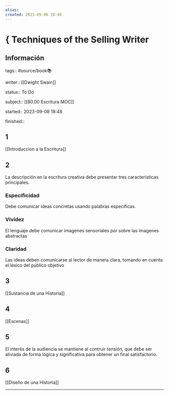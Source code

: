 ```yaml
---
alias: 
created: 2023-09-08 18:48
---
```

# { Techniques of the Selling Writer
## Información
tags:: #source/book📚 

writer:: [[Dwight Swain]]

status:: To Do

subject:: [[80.00 Escritura MOC]]

started:: 2023-09-08 18:48

finished::

## 1
[[Introduccion a la Escritura]]

## 2
La descripción en la escritura creativa debe presentar tres características principales.

### Especificidad
Debe comunicar ideas concretas usando palabras específicas.
### Vividez
El lenguaje debe comunicar imagenes sensoriales por sobre las imagenes abstractas
### Claridad
Las ideas deben comunicarse al lector de manera clara, tomando en cuenta el léxico del público objetivo

## 3
[[Sustancia de una Historia]]

## 4
[[Escenas]]

## 5
El interés de la audiencia se mantiene al contruir tensión, que debe ser aliviada de forma lógica y significativa para obtener un final satisfactorio.

## 6
[[Diseño de una Historia]]


___

